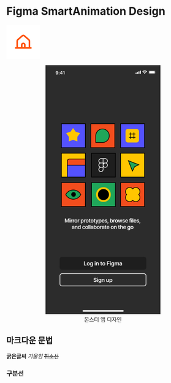 # Figma SmartAnimation Design

<!-- ![text image](./images/First-Frame-1.jpg) -->
 ![test image](./images/icon/home.svg)

<figure style="text-align:center;">
    <img src="./images/First-Frame-1.jpg" alt="monster app" style="width:300px;
    border-radious:20px">
    <figcaption>몬스터 앱 디자인<figcaption>
</figure>

## 마크다운 문법

**굵은글씨**
_기울임_
~~취소선~~

### 구분선
